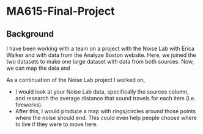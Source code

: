 # MA615-Final-Project

## Background

I have been working with a team on a project with the Noise Lab with Erica Walker and with data from the Analyze Boston website. Here, we joined the two datasets to make one large dataset with data from both sources. Now, we can map the data and 

As a continuation of the Noise Lab project I worked on,




-	I would look at your Noise Lab data, specifically the sources column, and research the average distance that sound travels for each item (i.e. fireworks).
-	After this, I would produce a map with rings/circles around those points where the noise should end. This could even help people choose where to live if they were to move here.
